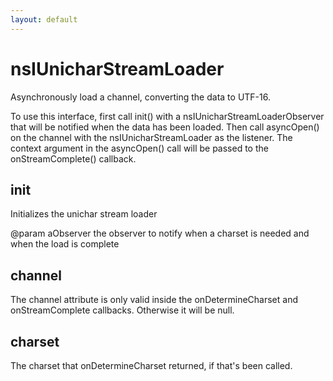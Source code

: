 ```yaml
---
layout: default
---
```


# nsIUnicharStreamLoader #

Asynchronously load a channel, converting the data to UTF-16.

To use this interface, first call init() with a
nsIUnicharStreamLoaderObserver that will be notified when the data has been
loaded. Then call asyncOpen() on the channel with the nsIUnicharStreamLoader
as the listener. The context argument in the asyncOpen() call will be
passed to the onStreamComplete() callback.


## init ##

Initializes the unichar stream loader

@param aObserver the observer to notify when a charset is needed and when
                 the load is complete


## channel ##

The channel attribute is only valid inside the onDetermineCharset
and onStreamComplete callbacks.  Otherwise it will be null.


## charset ##

The charset that onDetermineCharset returned, if that's been
called.

